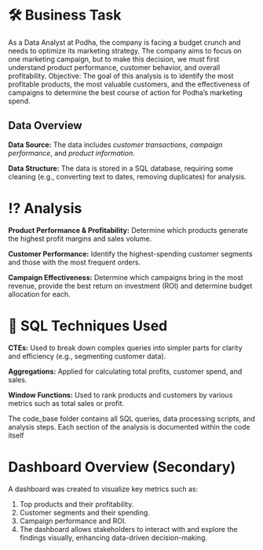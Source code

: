 # 🛠️ Business Task
As a Data Analyst at Podha, the company is facing a budget crunch and needs to optimize its marketing strategy. The company aims to focus on one marketing campaign, but to make this decision, we must first understand product performance, customer behavior, and overall profitability.
Objective: The goal of this analysis is to identify the most profitable products, the most valuable customers, and the effectiveness of campaigns to determine the best course of action for Podha’s marketing spend.

## Data Overview
**Data Source:** The data includes *customer transactions*, *campaign performance*, and *product information*.

**Data Structure:** The data is stored in a SQL database, requiring some cleaning (e.g., converting text to dates, removing duplicates) for analysis.

# ⁉️ Analysis
**Product Performance & Profitability:**
Determine which products generate the highest profit margins and sales volume.

**Customer Performance:** 
Identify the highest-spending customer segments and those with the most frequent orders.

**Campaign Effectiveness:**
Determine which campaigns bring in the most revenue, provide the best return on investment (ROI) and determine budget allocation for each.

# 📅 SQL Techniques Used
**CTEs:** Used to break down complex queries into simpler parts for clarity and efficiency (e.g., segmenting customer data).

**Aggregations:** Applied for calculating total profits, customer spend, and sales.

**Window Functions:** Used to rank products and customers by various metrics such as total sales or profit.

The code_base folder contains all SQL queries, data processing scripts, and analysis steps.
Each section of the analysis is documented within the code itself

# Dashboard Overview (Secondary)
A dashboard was created to visualize key metrics such as:
1. Top products and their profitability.
2. Customer segments and their spending.
3. Campaign performance and ROI.
4. The dashboard allows stakeholders to interact with and explore the findings visually, enhancing data-driven decision-making.


